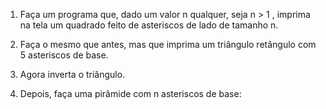 

1. Faça um programa que, dado um valor n qualquer, seja n > 1 , imprima na tela um quadrado feito de asteriscos de lado de tamanho n.

2. Faça o mesmo que antes, mas que imprima um triângulo retângulo com 5 asteriscos de base.

3. Agora inverta o triângulo.

4. Depois, faça uma pirâmide com n asteriscos de base:


